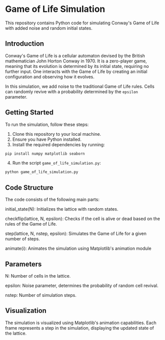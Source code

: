 # Game of Life Simulation

This repository contains Python code for simulating Conway's Game of Life with added noise and random initial states.

## Introduction

Conway's Game of Life is a cellular automaton devised by the British mathematician John Horton Conway in 1970. It is a zero-player game, meaning that its evolution is determined by its initial state, requiring no further input. One interacts with the Game of Life by creating an initial configuration and observing how it evolves.

In this simulation, we add noise to the traditional Game of Life rules. Cells can randomly revive with a probability determined by the `epsilon` parameter.

## Getting Started

To run the simulation, follow these steps:

1. Clone this repository to your local machine.
2. Ensure you have Python installed.
3. Install the required dependencies by running:
```bash
pip install numpy matplotlib seaborn
```
4. Run the script `game_of_life_simulation.py`:

```bash
python game_of_life_simulation.py
```

## Code Structure
The code consists of the following main parts:

initial_state(N): Initializes the lattice with random states.

checkflip(lattice, N, epsilon): Checks if the cell is alive or dead based on the rules of the Game of Life.

step(lattice, N, nstep, epsilon): Simulates the Game of Life for a given number of steps.

animate(i): Animates the simulation using Matplotlib's animation module

## Parameters
N: Number of cells in the lattice.

epsilon: Noise parameter, determines the probability of random cell revival.

nstep: Number of simulation steps.

## Visualization
The simulation is visualized using Matplotlib's animation capabilities. Each frame represents a step in the simulation, displaying the updated state of the lattice.
